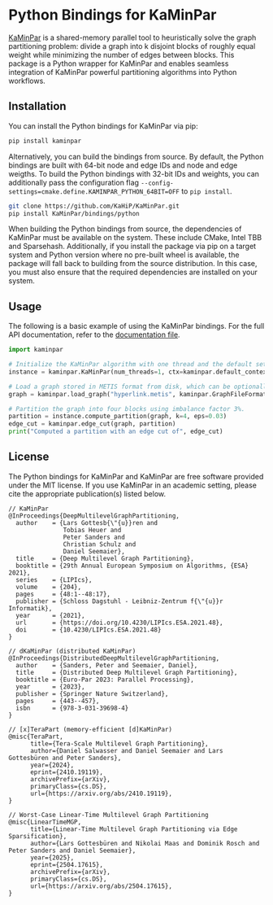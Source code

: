 # Python Bindings for KaMinPar

[KaMinPar](https://github.com/KaHIP/KaMinPar) is a shared-memory parallel tool to heuristically solve the graph partitioning problem: divide a graph into k disjoint blocks of roughly equal weight while minimizing the number of edges between blocks. This package is a Python wrapper for KaMinPar and enables seamless integration of KaMinPar powerful partitioning algorithms into Python workflows.

## Installation

You can install the Python bindings for KaMinPar via pip:

```sh
pip install kaminpar
```

Alternatively, you can build the bindings from source. By default, the Python bindings are built with 64-bit node and edge IDs and node and edge weigths. To build the Python bindings with 32-bit IDs and weights, you can additionally pass the configuration flag `--config-settings=cmake.define.KAMINPAR_PYTHON_64BIT=OFF` to `pip install`.

```sh
git clone https://github.com/KaHiP/KaMinPar.git
pip install KaMinPar/bindings/python
```

When building the Python bindings from source, the dependencies of KaMinPar must be available on the system. These include CMake, Intel TBB and Sparsehash. Additionally, if you install the package via pip on a target system and Python version where no pre-built wheel is available, the package will fall back to building from the source distribution. In this case, you must also ensure that the required dependencies are installed on your system.

## Usage

The following is a basic example of using the KaMinPar bindings. For the full API documentation, refer to the [documentation file](https://github.com/KaHIP/KaMinPar/blob/main/bindings/python/src/kaminpar/__init__.pyi).

```python
import kaminpar

# Initialize the KaMinPar algorithm with one thread and the default settings.
instance = kaminpar.KaMinPar(num_threads=1, ctx=kaminpar.default_context())

# Load a graph stored in METIS format from disk, which can be optionally compressed during IO.
graph = kaminpar.load_graph("hyperlink.metis", kaminpar.GraphFileFormat.METIS, compress=False)

# Partition the graph into four blocks using imbalance factor 3%.
partition = instance.compute_partition(graph, k=4, eps=0.03)
edge_cut = kaminpar.edge_cut(graph, partition)
print("Computed a partition with an edge cut of", edge_cut)
```

## License

The Python bindings for KaMinPar and KaMinPar are free software provided under the MIT license. If you use KaMinPar in an academic setting, please cite the appropriate publication(s) listed below.

```
// KaMinPar
@InProceedings{DeepMultilevelGraphPartitioning,
  author    = {Lars Gottesb{\"{u}}ren and
               Tobias Heuer and
               Peter Sanders and
               Christian Schulz and
               Daniel Seemaier},
  title     = {Deep Multilevel Graph Partitioning},
  booktitle = {29th Annual European Symposium on Algorithms, {ESA} 2021},
  series    = {LIPIcs},
  volume    = {204},
  pages     = {48:1--48:17},
  publisher = {Schloss Dagstuhl - Leibniz-Zentrum f{\"{u}}r Informatik},
  year      = {2021},
  url       = {https://doi.org/10.4230/LIPIcs.ESA.2021.48},
  doi       = {10.4230/LIPIcs.ESA.2021.48}
}

// dKaMinPar (distributed KaMinPar)
@InProceedings{DistributedDeepMultilevelGraphPartitioning,
  author    = {Sanders, Peter and Seemaier, Daniel},
  title     = {Distributed Deep Multilevel Graph Partitioning},
  booktitle = {Euro-Par 2023: Parallel Processing},
  year      = {2023},
  publisher = {Springer Nature Switzerland},
  pages     = {443--457},
  isbn      = {978-3-031-39698-4}
}

// [x]TeraPart (memory-efficient [d]KaMinPar)
@misc{TeraPart,
      title={Tera-Scale Multilevel Graph Partitioning}, 
      author={Daniel Salwasser and Daniel Seemaier and Lars Gottesbüren and Peter Sanders},
      year={2024},
      eprint={2410.19119},
      archivePrefix={arXiv},
      primaryClass={cs.DS},
      url={https://arxiv.org/abs/2410.19119}, 
}

// Worst-Case Linear-Time Multilevel Graph Partitioning
@misc{LinearTimeMGP,
      title={Linear-Time Multilevel Graph Partitioning via Edge Sparsification},
      author={Lars Gottesbüren and Nikolai Maas and Dominik Rosch and Peter Sanders and Daniel Seemaier},
      year={2025},
      eprint={2504.17615},
      archivePrefix={arXiv},
      primaryClass={cs.DS},
      url={https://arxiv.org/abs/2504.17615},
}
```
